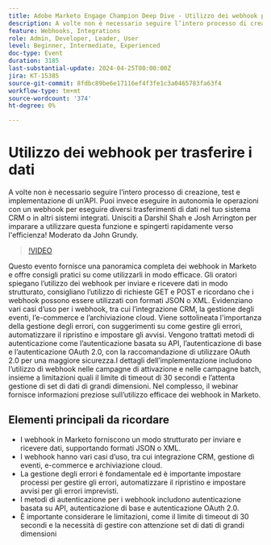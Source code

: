 ```yaml
---
title: Adobe Marketo Engage Champion Deep Dive - Utilizzo dei webhook per trasferire i dati
description: A volte non è necessario seguire l’intero processo di creazione, test e implementazione di un’API. Puoi invece eseguire in autonomia le operazioni con un webhook per eseguire diversi trasferimenti di dati nel tuo sistema CRM o in altri sistemi integrati. Unisciti a Darshil Shah e Josh Arrington per imparare a utilizzare questa funzione e spingerti rapidamente verso l'efficienza! Moderato da John Grundy.
feature: Webhooks, Integrations
role: Admin, Developer, Leader, User
level: Beginner, Intermediate, Experienced
doc-type: Event
duration: 3185
last-substantial-update: 2024-04-25T00:00:00Z
jira: KT-15385
source-git-commit: 8fdbc89be6e17116ef4f3fe1c3a0465783fa63f4
workflow-type: tm+mt
source-wordcount: '374'
ht-degree: 0%

---
```



# Utilizzo dei webhook per trasferire i dati

A volte non è necessario seguire l’intero processo di creazione, test e implementazione di un’API. Puoi invece eseguire in autonomia le operazioni con un webhook per eseguire diversi trasferimenti di dati nel tuo sistema CRM o in altri sistemi integrati. Unisciti a Darshil Shah e Josh Arrington per imparare a utilizzare questa funzione e spingerti rapidamente verso l&#39;efficienza! Moderato da John Grundy.

>[!VIDEO](https://video.tv.adobe.com/v/3428687/?learn=on)

Questo evento fornisce una panoramica completa dei webhook in Marketo e offre consigli pratici su come utilizzarli in modo efficace. Gli oratori spiegano l’utilizzo dei webhook per inviare e ricevere dati in modo strutturato, consigliano l’utilizzo di richieste GET e POST e ricordano che i webhook possono essere utilizzati con formati JSON o XML. Evidenziano vari casi d’uso per i webhook, tra cui l’integrazione CRM, la gestione degli eventi, l’e-commerce e l’archiviazione cloud. Viene sottolineata l&#39;importanza della gestione degli errori, con suggerimenti su come gestire gli errori, automatizzare il ripristino e impostare gli avvisi. Vengono trattati metodi di autenticazione come l’autenticazione basata su API, l’autenticazione di base e l’autenticazione OAuth 2.0, con la raccomandazione di utilizzare OAuth 2.0 per una maggiore sicurezza.I dettagli dell’implementazione includono l’utilizzo di webhook nelle campagne di attivazione e nelle campagne batch, insieme a limitazioni quali il limite di timeout di 30 secondi e l’attenta gestione di set di dati di grandi dimensioni. Nel complesso, il webinar fornisce informazioni preziose sull’utilizzo efficace dei webhook in Marketo.

## Elementi principali da ricordare

* I webhook in Marketo forniscono un modo strutturato per inviare e ricevere dati, supportando formati JSON o XML.
* I webhook hanno vari casi d’uso, tra cui integrazione CRM, gestione di eventi, e-commerce e archiviazione cloud.
* La gestione degli errori è fondamentale ed è importante impostare processi per gestire gli errori, automatizzare il ripristino e impostare avvisi per gli errori imprevisti.
* I metodi di autenticazione per i webhook includono autenticazione basata su API, autenticazione di base e autenticazione OAuth 2.0.
* È importante considerare le limitazioni, come il limite di timeout di 30 secondi e la necessità di gestire con attenzione set di dati di grandi dimensioni